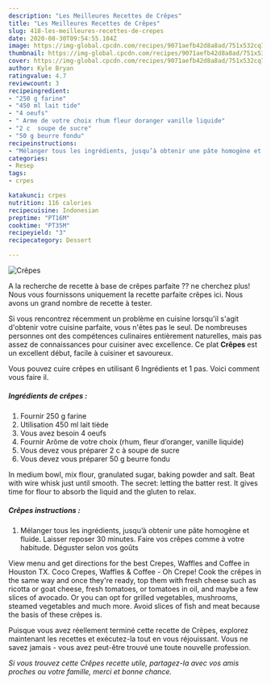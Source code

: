 ```yaml
---
description: "Les Meilleures Recettes de Crêpes"
title: "Les Meilleures Recettes de Crêpes"
slug: 418-les-meilleures-recettes-de-crepes
date: 2020-08-30T09:54:55.104Z
image: https://img-global.cpcdn.com/recipes/9071aefb42d8a8ad/751x532cq70/crepes-photo-principale-de-la-recette.jpg
thumbnail: https://img-global.cpcdn.com/recipes/9071aefb42d8a8ad/751x532cq70/crepes-photo-principale-de-la-recette.jpg
cover: https://img-global.cpcdn.com/recipes/9071aefb42d8a8ad/751x532cq70/crepes-photo-principale-de-la-recette.jpg
author: Kyle Bryan
ratingvalue: 4.7
reviewcount: 3
recipeingredient:
- "250 g farine"
- "450 ml lait tide"
- "4 oeufs"
- " Arme de votre choix rhum fleur doranger vanille liquide"
- "2 c  soupe de sucre"
- "50 g beurre fondu"
recipeinstructions:
- "Mélanger tous les ingrédients, jusqu’à obtenir une pâte homogène et fluide. Laisser reposer 30 minutes. Faire vos crêpes comme à votre habitude. Déguster selon vos goûts"
categories:
- Resep
tags:
- crpes

katakunci: crpes 
nutrition: 116 calories
recipecuisine: Indonesian
preptime: "PT16M"
cooktime: "PT35M"
recipeyield: "3"
recipecategory: Dessert

---
```



![Crêpes](https://img-global.cpcdn.com/recipes/9071aefb42d8a8ad/751x532cq70/crepes-photo-principale-de-la-recette.jpg)

A la recherche de recette à base de crêpes parfaite ?? ne cherchez plus! Nous vous fournissons uniquement la recette parfaite crêpes ici. Nous avons un grand nombre de recette à tester.

Si vous rencontrez récemment un problème en cuisine lorsqu'il s'agit d'obtenir votre cuisine parfaite, vous n'êtes pas le seul. De nombreuses personnes ont des compétences culinaires entièrement naturelles, mais pas assez de connaissances pour cuisiner avec excellence. Ce plat <strong> Crêpes </strong> est un excellent début, facile à cuisiner et savoureux.

<!--inarticleads1-->

Vous pouvez cuire crêpes en utilisant 6 Ingrédients et 1 pas. Voici comment vous faire il.

##### Ingrédients de crêpes :

1. Fournir 250 g farine
1. Utilisation 450 ml lait tiède
1. Vous avez besoin 4 oeufs
1. Fournir  Arôme de votre choix (rhum, fleur d’oranger, vanille liquide)
1. Vous devez vous préparer 2 c à soupe de sucre
1. Vous devez vous préparer 50 g beurre fondu


In medium bowl, mix flour, granulated sugar, baking powder and salt. Beat with wire whisk just until smooth. The secret: letting the batter rest. It gives time for flour to absorb the liquid and the gluten to relax. 

<!--inarticleads2-->

##### Crêpes instructions :

1. Mélanger tous les ingrédients, jusqu’à obtenir une pâte homogène et fluide. Laisser reposer 30 minutes. Faire vos crêpes comme à votre habitude. Déguster selon vos goûts


View menu and get directions for the best Crepes, Waffles and Coffee in Houston TX. Coco Crepes, Waffles &amp; Coffee - Oh Crepe! Cook the crêpes in the same way and once they&#39;re ready, top them with fresh cheese such as ricotta or goat cheese, fresh tomatoes, or tomatoes in oil, and maybe a few slices of avocado. Or you can opt for grilled vegetables, mushrooms, steamed vegetables and much more. Avoid slices of fish and meat because the basis of these crêpes is. 

<!--inarticleads1-->

<p>
Puisque vous avez réellement terminé cette recette de Crêpes, explorez maintenant les recettes et exécutez-la tout en vous réjouissant. Vous ne savez jamais - vous avez peut-être trouvé une toute nouvelle profession.
</p>

<p>
<i>Si vous trouvez cette Crêpes recette utile, partagez-la avec vos amis proches ou votre famille, merci et bonne chance.</i>
</p>
